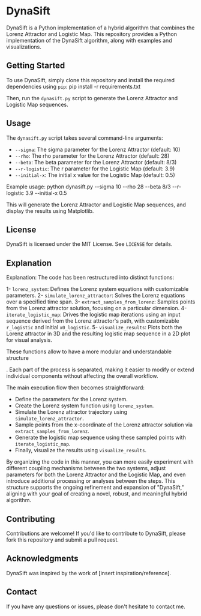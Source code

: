 DynaSift
========

DynaSift is a Python implementation of a hybrid algorithm that combines the Lorenz Attractor and Logistic Map. This repository provides a Python implementation of the DynaSift algorithm, along with examples and visualizations.

Getting Started
---------------

To use DynaSift, simply clone this repository and install the required dependencies using `pip`:
pip install -r requirements.txt

Then, run the `dynasift.py` script to generate the Lorenz Attractor and Logistic Map sequences.

Usage
-----

The `dynasift.py` script takes several command-line arguments:

* `--sigma`: The sigma parameter for the Lorenz Attractor (default: 10)
* `--rho`: The rho parameter for the Lorenz Attractor (default: 28)
* `--beta`: The beta parameter for the Lorenz Attractor (default: 8/3)
* `--r-logistic`: The r parameter for the Logistic Map (default: 3.9)
* `--initial-x`: The initial x value for the Logistic Map (default: 0.5)

Example usage:
python dynasift.py --sigma 10 --rho 28 --beta 8/3 --r-logistic 3.9 --initial-x 0.5

This will generate the Lorenz Attractor and Logistic Map sequences, and display the results using Matplotlib.

License
-------

DynaSift is licensed under the MIT License. See `LICENSE` for details.

Explanation
---------------

Explanation:
The code has been restructured into distinct functions:

1- `lorenz_system`: Defines the Lorenz system equations with customizable parameters.
2- `simulate_lorenz_attractor`: Solves the Lorenz equations over a specified time span.
3- `extract_samples_from_lorenz`: Samples points from the Lorenz attractor solution, focusing on a particular dimension.
4- `iterate_logistic_map`: Drives the logistic map iterations using an input sequence derived from the Lorenz attractor's path, with customizable `r_logistic` and initial `x0_logistic`.
5- `visualize_results`: Plots both the Lorenz attractor in 3D and the resulting logistic map sequence in a 2D plot for visual analysis.

These functions allow to have a more modular and understandable structure

. Each part of the process is separated, making it easier to modify or extend individual components without affecting the overall workflow.

The main execution flow then becomes straightforward:

* Define the parameters for the Lorenz system.
* Create the Lorenz system function using `lorenz_system`.
* Simulate the Lorenz attractor trajectory using `simulate_lorenz_attractor`.
* Sample points from the x-coordinate of the Lorenz attractor solution via `extract_samples_from_lorenz`.
* Generate the logistic map sequence using these sampled points with `iterate_logistic_map`.
* Finally, visualize the results using `visualize_results`.

By organizing the code in this manner, you can more easily experiment with different coupling mechanisms between the two systems, adjust parameters for both the Lorenz Attractor and the Logistic Map, and even introduce additional processing or analyses between the steps. This structure supports the ongoing refinement and expansion of "DynaSift," aligning with your goal of creating a novel, robust, and meaningful hybrid algorithm.

Contributing
------------

Contributions are welcome! If you'd like to contribute to DynaSift, please fork this repository and submit a pull request.

Acknowledgments
---------------

DynaSift was inspired by the work of [insert inspiration/reference].

Contact
-------

If you have any questions or issues, please don't hesitate to contact me.
